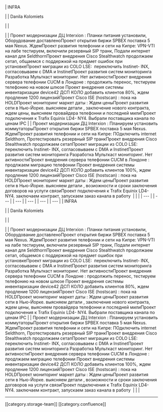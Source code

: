 





| INFRA

 | 
| Danila Kolomiets

 | 
|  

 | 
| Проект модернизации ДЦ Interxion : Планки питания установили, Оборудование доставленоПроект открытия биржи SPBEX поставка 5 мая Nexus. ЖдемПроект развития телефонии и сети на Кипре: VPN-VTI на лабе тестируем, включили резервный SIP транк, Подали интернет канал для SeldthornПроект внедрения Cisco Stealthwatch продолжаем сетап, общаемся с поддержкой на предмет ошибок при установкеПроект миграции из COLO LSE:  переключить Instinet- INX, согласовываем с DMA и InstinetПроект развития систем мониторинга Разработка Мульткаст мониторинг. Нет активностиПроект внедрения сервера телефонии CUCM в Лондоне : продолжить перенос, тестируем телефонию на новом шлюзе Проект внедрения системы инвентаризации device42 ДСП КОЛО добавить клиентов 80%, ждем продление 1200 лицензийПроект Cisco ISE (hostscan) : пока на HOLDПроект мониторинг маркет даты : Ждем ценыПроект развития сети в Нью-Йорке. выясняем детали , заключение нового контракта, ждем цены, выясняем провайдера телефонни и последней милиПроект подключения к Trafix Equinix LD4- NY4. Выбрали поставщика канала по ценам IPC | 
| Проект модернизации ДЦ Interxion : Планируем установить коммутаторыПроект открытия биржи SPBEX поставка 5 мая Nexus. ЖдемПроект развития телефонии и сети на Кипре: ПОдключить internet Seldthorn, Протестировать резервный SIP транкПроект внедрения Cisco Stealthwatch продолжаем сетапПроект миграции из COLO LSE:  переключить Instinet- INX, согласовываем с DMA и InstinetПроект развития систем мониторинга Разработка Мульткаст мониторинг. Нет активностиПроект внедрения сервера телефонии CUCM в Лондоне : продлжаем миграцию телефонии Проект внедрения системы инвентаризации device42 ДСП КОЛО добавить клиентов 100%, ждем продление 1200 лицензийПроект Cisco ISE (hostscan) : пока на HOLDПроект мониторинг маркет даты : Ждем ценыПроект развития сети в Нью-Йорке. выясняем детали , возиожности и сроки заключения договоров на услуги связиПроект подключения к Trafix Equinix LD4- NY4. заключаем контракт, запускаем заказ канала в работу  | 
|  | 
|  --- | 
|  --- | 
|  --- | 
|  --- | 
|  --- | 
|  --- | 
| INFRA

 | 
| Danila Kolomiets

 | 
|  

 | 
| Проект модернизации ДЦ Interxion : Планки питания установили, Оборудование доставленоПроект открытия биржи SPBEX поставка 5 мая Nexus. ЖдемПроект развития телефонии и сети на Кипре: VPN-VTI на лабе тестируем, включили резервный SIP транк, Подали интернет канал для SeldthornПроект внедрения Cisco Stealthwatch продолжаем сетап, общаемся с поддержкой на предмет ошибок при установкеПроект миграции из COLO LSE:  переключить Instinet- INX, согласовываем с DMA и InstinetПроект развития систем мониторинга Разработка Мульткаст мониторинг. Нет активностиПроект внедрения сервера телефонии CUCM в Лондоне : продолжить перенос, тестируем телефонию на новом шлюзе Проект внедрения системы инвентаризации device42 ДСП КОЛО добавить клиентов 80%, ждем продление 1200 лицензийПроект Cisco ISE (hostscan) : пока на HOLDПроект мониторинг маркет даты : Ждем ценыПроект развития сети в Нью-Йорке. выясняем детали , заключение нового контракта, ждем цены, выясняем провайдера телефонни и последней милиПроект подключения к Trafix Equinix LD4- NY4. Выбрали поставщика канала по ценам IPC | 
| Проект модернизации ДЦ Interxion : Планируем установить коммутаторыПроект открытия биржи SPBEX поставка 5 мая Nexus. ЖдемПроект развития телефонии и сети на Кипре: ПОдключить internet Seldthorn, Протестировать резервный SIP транкПроект внедрения Cisco Stealthwatch продолжаем сетапПроект миграции из COLO LSE:  переключить Instinet- INX, согласовываем с DMA и InstinetПроект развития систем мониторинга Разработка Мульткаст мониторинг. Нет активностиПроект внедрения сервера телефонии CUCM в Лондоне : продлжаем миграцию телефонии Проект внедрения системы инвентаризации device42 ДСП КОЛО добавить клиентов 100%, ждем продление 1200 лицензийПроект Cisco ISE (hostscan) : пока на HOLDПроект мониторинг маркет даты : Ждем ценыПроект развития сети в Нью-Йорке. выясняем детали , возиожности и сроки заключения договоров на услуги связиПроект подключения к Trafix Equinix LD4- NY4. заключаем контракт, запускаем заказ канала в работу  | 
|  | 







*****

[[category.storage-team]] 
[[category.confluence]] 
